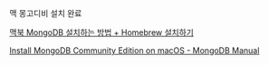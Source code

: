 맥 몽고디비 설치 완료

[맥북 MongoDB 설치하는 방법 + Homebrew 설치하기](http://lumwave.com/blog/web-development/web-basic/%EB%A7%A5%EB%B6%81-mongodb-%EC%84%A4%EC%B9%98%ED%95%98%EB%8A%94-%EB%B0%A9%EB%B2%95-homebrew-%EC%84%A4%EC%B9%98%ED%95%98%EA%B8%B0/)

[Install MongoDB Community Edition on macOS - MongoDB Manual](https://docs.mongodb.com/manual/tutorial/install-mongodb-on-os-x/)
